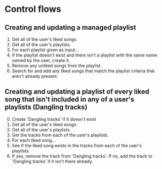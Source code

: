 # Control flows

## Creating and updating a managed playlist

1. Get all of the user's liked songs.
2. Get all of the user's playlists.
3. For each playlist given as input...
4. If the playlist doesn't exist and there isn't a playlist with the same name owned by the user, create it.
5. Remove any unliked songs from the playlist.
6. Search for and add any liked songs that match the playlist criteria that aren't already present.

## Creating and updating a playlist of every liked song that isn't included in any of a user's playlists (Dangling tracks)

0. Create 'Dangling tracks' if it doesn't exist
1. Get all of the user's liked songs.
2. Get all of the user's playlists.
3. Get the tracks from each of the user's playlists.
4. For each liked song...
5. See if the liked song exists in the tracks from each of the user's playlists.
6. If yes, remove the track from 'Dangling tracks'. If no, add the track to 'Dangling tracks' if it isn't there already.
